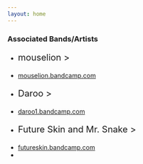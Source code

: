 ```yaml
---
layout: home
---
```


### Associated Bands/Artists
- <p style="font-size:20px"> mouselion >
- [mouselion.bandcamp.com](https://mouselion.bandcamp.com/)
- <p style="font-size:20px"> Daroo >
- [daroo1.bandcamp.com](https://daroo1.bandcamp.com/)
- <p style="font-size:20px"> Future Skin and Mr. Snake >
- [futureskin.bandcamp.com](https://futureskin.bandcamp.com/releases)
- 
